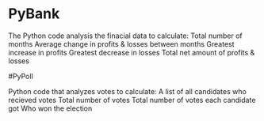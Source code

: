 # PyBank

The Python code analysis the finacial data to calculate:
    Total number of months
    Average change in profits & losses between months
    Greatest increase in profits
    Greatest decrease in losses
    Total net amount of profits & losses 

#PyPoll

Python code that analyzes votes to calculate:
    A list of all candidates who recieved votes
    Total number of votes
    Total number of votes each candidate got
    Who won the election
